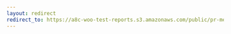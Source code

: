 ```yaml
---
layout: redirect
redirect_to: https://a8c-woo-test-reports.s3.amazonaws.com/public/pr-merge/43857/e2e/index.html
---
```

